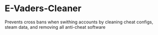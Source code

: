 # E-Vaders-Cleaner

Prevents cross bans when swithing accounts by cleaning cheat configs, steam data, and removing all anti-cheat software
